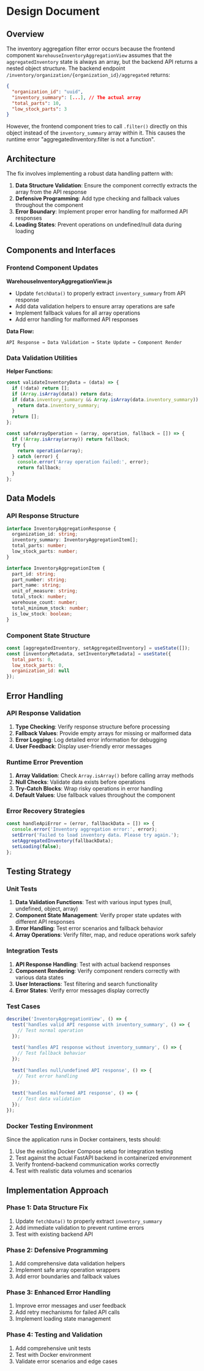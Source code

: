 # Design Document

## Overview

The inventory aggregation filter error occurs because the frontend component `WarehouseInventoryAggregationView` assumes that the `aggregatedInventory` state is always an array, but the backend API returns a nested object structure. The backend endpoint `/inventory/organization/{organization_id}/aggregated` returns:

```json
{
  "organization_id": "uuid",
  "inventory_summary": [...], // The actual array
  "total_parts": 10,
  "low_stock_parts": 3
}
```

However, the frontend component tries to call `.filter()` directly on this object instead of the `inventory_summary` array within it. This causes the runtime error "aggregatedInventory.filter is not a function".

## Architecture

The fix involves implementing a robust data handling pattern with:

1. **Data Structure Validation**: Ensure the component correctly extracts the array from the API response
2. **Defensive Programming**: Add type checking and fallback values throughout the component
3. **Error Boundary**: Implement proper error handling for malformed API responses
4. **Loading States**: Prevent operations on undefined/null data during loading

## Components and Interfaces

### Frontend Component Updates

**WarehouseInventoryAggregationView.js**
- Update `fetchData()` to properly extract `inventory_summary` from API response
- Add data validation helpers to ensure array operations are safe
- Implement fallback values for all array operations
- Add error handling for malformed API responses

**Data Flow:**
```
API Response → Data Validation → State Update → Component Render
```

### Data Validation Utilities

**Helper Functions:**
```javascript
const validateInventoryData = (data) => {
  if (!data) return [];
  if (Array.isArray(data)) return data;
  if (data.inventory_summary && Array.isArray(data.inventory_summary)) {
    return data.inventory_summary;
  }
  return [];
};

const safeArrayOperation = (array, operation, fallback = []) => {
  if (!Array.isArray(array)) return fallback;
  try {
    return operation(array);
  } catch (error) {
    console.error('Array operation failed:', error);
    return fallback;
  }
};
```

## Data Models

### API Response Structure
```typescript
interface InventoryAggregationResponse {
  organization_id: string;
  inventory_summary: InventoryAggregationItem[];
  total_parts: number;
  low_stock_parts: number;
}

interface InventoryAggregationItem {
  part_id: string;
  part_number: string;
  part_name: string;
  unit_of_measure: string;
  total_stock: number;
  warehouse_count: number;
  total_minimum_stock: number;
  is_low_stock: boolean;
}
```

### Component State Structure
```javascript
const [aggregatedInventory, setAggregatedInventory] = useState([]);
const [inventoryMetadata, setInventoryMetadata] = useState({
  total_parts: 0,
  low_stock_parts: 0,
  organization_id: null
});
```

## Error Handling

### API Response Validation
1. **Type Checking**: Verify response structure before processing
2. **Fallback Values**: Provide empty arrays for missing or malformed data
3. **Error Logging**: Log detailed error information for debugging
4. **User Feedback**: Display user-friendly error messages

### Runtime Error Prevention
1. **Array Validation**: Check `Array.isArray()` before calling array methods
2. **Null Checks**: Validate data exists before operations
3. **Try-Catch Blocks**: Wrap risky operations in error handling
4. **Default Values**: Use fallback values throughout the component

### Error Recovery Strategies
```javascript
const handleApiError = (error, fallbackData = []) => {
  console.error('Inventory aggregation error:', error);
  setError('Failed to load inventory data. Please try again.');
  setAggregatedInventory(fallbackData);
  setLoading(false);
};
```

## Testing Strategy

### Unit Tests
1. **Data Validation Functions**: Test with various input types (null, undefined, object, array)
2. **Component State Management**: Verify proper state updates with different API responses
3. **Error Handling**: Test error scenarios and fallback behavior
4. **Array Operations**: Verify filter, map, and reduce operations work safely

### Integration Tests
1. **API Response Handling**: Test with actual backend responses
2. **Component Rendering**: Verify component renders correctly with various data states
3. **User Interactions**: Test filtering and search functionality
4. **Error States**: Verify error messages display correctly

### Test Cases
```javascript
describe('InventoryAggregationView', () => {
  test('handles valid API response with inventory_summary', () => {
    // Test normal operation
  });
  
  test('handles API response without inventory_summary', () => {
    // Test fallback behavior
  });
  
  test('handles null/undefined API response', () => {
    // Test error handling
  });
  
  test('handles malformed API response', () => {
    // Test data validation
  });
});
```

### Docker Testing Environment
Since the application runs in Docker containers, tests should:
1. Use the existing Docker Compose setup for integration testing
2. Test against the actual FastAPI backend in containerized environment
3. Verify frontend-backend communication works correctly
4. Test with realistic data volumes and scenarios

## Implementation Approach

### Phase 1: Data Structure Fix
1. Update `fetchData()` to properly extract `inventory_summary`
2. Add immediate validation to prevent runtime errors
3. Test with existing backend API

### Phase 2: Defensive Programming
1. Add comprehensive data validation helpers
2. Implement safe array operation wrappers
3. Add error boundaries and fallback values

### Phase 3: Enhanced Error Handling
1. Improve error messages and user feedback
2. Add retry mechanisms for failed API calls
3. Implement loading state management

### Phase 4: Testing and Validation
1. Add comprehensive unit tests
2. Test with Docker environment
3. Validate error scenarios and edge cases